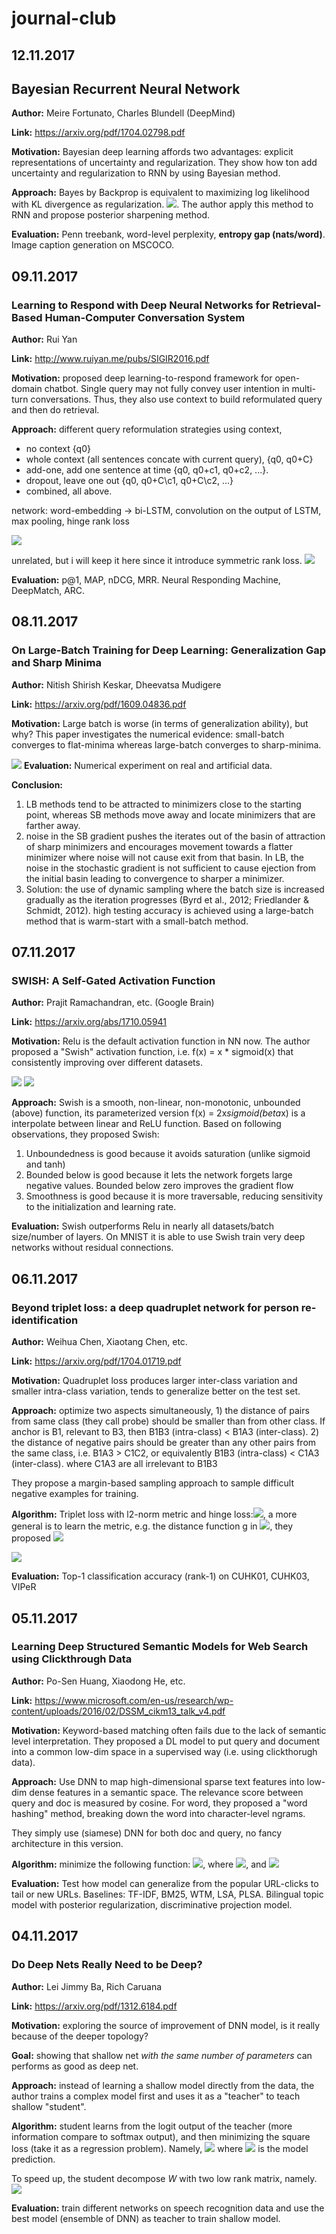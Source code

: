 # journal-club

## 12.11.2017
## Bayesian Recurrent Neural Network
**Author:** Meire Fortunato, Charles Blundell (DeepMind)

**Link:** https://arxiv.org/pdf/1704.02798.pdf

**Motivation:** Bayesian deep learning affords two advantages: explicit representations of uncertainty and regularization.
They show how ton add uncertainty and regularization to RNN by using Bayesian method.

**Approach:** Bayes by Backprop is equivalent to maximizing log likelihood with KL divergence as regularization.
![](assets/faa040b3.png). The author apply this method to RNN and propose posterior sharpening method.

**Evaluation:** Penn treebank, word-level perplexity, **entropy gap (nats/word)**. Image caption generation on MSCOCO.


## 09.11.2017
### Learning to Respond with Deep Neural Networks for Retrieval-Based Human-Computer Conversation System
**Author:** Rui Yan

**Link:** http://www.ruiyan.me/pubs/SIGIR2016.pdf

**Motivation:** proposed deep learning-to-respond framework for open-domain chatbot. Single query may not fully convey user intention in multi-turn conversations. Thus, they also use context to build reformulated query and then do retrieval.

**Approach:** different query reformulation strategies using context, 
- no context {q0}
- whole context (all sentences concate with current query), {q0, q0+C}
- add-one, add one sentence at time {q0, q0+c1, q0+c2, ...}.
- dropout, leave one out {q0, q0+C\c1, q0+C\c2, ...}
- combined, all above.

network: word-embedding -> bi-LSTM, convolution on the output of LSTM, max pooling, hinge rank loss

![](assets/dd248394.png)

unrelated, but i will keep it here since it introduce symmetric rank loss.
![](assets/301cb280.png)

**Evaluation:** p@1, MAP, nDCG, MRR. Neural Responding Machine, DeepMatch, ARC. 

## 08.11.2017
### On Large-Batch Training for Deep Learning: Generalization Gap and Sharp Minima
**Author:** Nitish Shirish Keskar, Dheevatsa Mudigere

**Link:** https://arxiv.org/pdf/1609.04836.pdf

**Motivation:** Large batch is worse (in terms of generalization ability), but why? This paper investigates the numerical evidence: small-batch converges to flat-minima whereas large-batch converges to sharp-minima.

![](assets/5b612ab4.png)
**Evaluation:** Numerical experiment on real and artificial data.


**Conclusion:**
1. LB methods tend to be attracted to minimizers close to the starting point, whereas SB methods move away and locate minimizers that are farther away.
2. noise in the SB gradient pushes the iterates out of the basin of attraction of sharp minimizers and encourages movement towards a flatter
   minimizer where noise will not cause exit from that basin. In LB,  the noise in the stochastic gradient is not sufficient to cause ejection
   from the initial basin leading to convergence to sharper a minimizer.
3. Solution: the use of dynamic sampling where the batch size is increased gradually as the iteration progresses
   (Byrd et al., 2012; Friedlander & Schmidt, 2012). high testing accuracy is achieved using a large-batch method that is warm-start with a small-batch method.


## 07.11.2017
### SWISH: A Self-Gated Activation Function
**Author:** Prajit Ramachandran, etc. (Google Brain)

**Link:** https://arxiv.org/abs/1710.05941

**Motivation:** Relu is the default activation function in NN now. The author proposed a "Swish" activation function, i.e. f(x) = x * sigmoid(x) that consistently improving over different datasets.

![](assets/e4910474.png)
![](assets/f7ba4e45.png)

**Approach:** Swish is a smooth, non-linear, non-monotonic, unbounded (above) function, its parameterized version f(x) = 2x*sigmoid(beta*x) is a interpolate between linear and ReLU function. Based on following observations, they proposed Swish:
1. Unboundedness is good because it avoids saturation (unlike sigmoid and tanh)
2. Bounded below is good because it lets the network forgets large negative values. Bounded below zero improves the gradient flow
3. Smoothness is good because it is more traversable, reducing sensitivity to the initialization and learning rate.


**Evaluation:** Swish outperforms Relu in nearly all datasets/batch size/number of layers. On MNIST it is able to use Swish train very deep networks without residual connections. 



## 06.11.2017
### Beyond triplet loss: a deep quadruplet network for person re-identification
**Author:** Weihua Chen, Xiaotang Chen, etc.

**Link:** https://arxiv.org/pdf/1704.01719.pdf

**Motivation:** Quadruplet loss produces larger inter-class variation and smaller intra-class variation, tends to generalize better on the test set. 

**Approach:** optimize two aspects simultaneously, 1) the distance of pairs from same class (they call probe) should be smaller than from other class. If anchor is B1, relevant to B3, then B1B3 (intra-class) < B1A3 (inter-class). 2) the distance of negative pairs should be greater than any other pairs from the same class, i.e. B1A3 > C1C2, or equivalently B1B3 (intra-class) < C1A3 (inter-class). where C1A3 are all irrelevant to B1B3

They propose a margin-based sampling approach to sample difficult negative examples for training. 

**Algorithm:**
Triplet loss with l2-norm metric and hinge loss:![](assets/214c08b5.png), a more general is to learn the metric, e.g. the distance function g in ![](assets/db37a4ac.png), they proposed ![](assets/60393ecd.png)

![](assets/2728ca7a.png)

**Evaluation:** 
Top-1 classification accuracy (rank-1) on CUHK01, CUHK03, VIPeR

## 05.11.2017
### Learning Deep Structured Semantic Models for Web Search using Clickthrough Data
**Author:** Po-Sen Huang, Xiaodong He, etc.

**Link:** https://www.microsoft.com/en-us/research/wp-content/uploads/2016/02/DSSM_cikm13_talk_v4.pdf

**Motivation:** Keyword-based matching often fails due to the lack of semantic level interpretation. They proposed a DL model to put query and document into a common low-dim space in a supervised way (i.e. using clickthorugh data).

**Approach:** Use DNN to map high-dimensional sparse text features into low-dim dense features in a semantic space. The relevance score between query and doc is measured by cosine. For word, they proposed a "word hashing" method, breaking down the word into character-level ngrams. 

They simply use (siamese) DNN for both doc and query, no fancy architecture in this version. 

**Algorithm:** minimize the following function:
![](assets/570556d6.png), where
![](assets/1860408b.png), and 
![](assets/6d60fb16.png)

**Evaluation:** Test how model can generalize from the popular URL-clicks to tail or new URLs. Baselines: TF-IDF, BM25, WTM, LSA, PLSA. Bilingual topic model with posterior regularization, discriminative projection model.

 

## 04.11.2017

### Do Deep Nets Really Need to be Deep?
**Author:** Lei Jimmy Ba, Rich Caruana

**Link:** https://arxiv.org/pdf/1312.6184.pdf

**Motivation:** exploring the source of improvement of DNN model, is it really because of the deeper topology? 

**Goal:** showing that shallow net *with the same number of parameters* can performs as good as deep net.

**Approach:** instead of learning a shallow model directly from the data, the author trains a complex model first and uses it as a "teacher" to teach shallow "student".

**Algorithm:** student learns from the logit output of the teacher (more information compare to softmax output), and then minimizing the square loss (take it as a regression problem). Namely,
![](assets/9b421263.png)
where ![](assets/cb89e723.png) is the model prediction. 

To speed up, the student decompose $W$ with two low rank matrix, namely.
![](assets/7179bbf9.png)

**Evaluation:** train different networks on speech recognition data and use the best model (ensemble of DNN) as teacher to train shallow model. 
